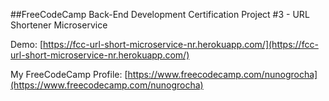 ##FreeCodeCamp Back-End Development Certification Project #3 - URL Shortener Microservice

Demo: [https://fcc-url-short-microservice-nr.herokuapp.com/](https://fcc-url-short-microservice-nr.herokuapp.com/)

My FreeCodeCamp Profile: [https://www.freecodecamp.com/nunogrocha](https://www.freecodecamp.com/nunogrocha)
